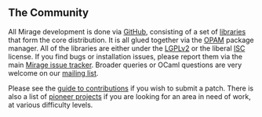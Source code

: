 ## The Community

All Mirage development is done via [GitHub](https://github.com), consisting of
a set of [libraries](https://github.com/mirage) that form the core
distribution.  It is all glued together via the [OPAM](http://opam.ocaml.org)
package manager.  All of the libraries are either under the [LGPLv2](http://www.gnu.org/licenses/lgpl-2.1.html)
or the liberal [ISC](http://en.wikipedia.org/wiki/ISC_license) license.
If you find bugs or installation issues, please report them via the main
[Mirage issue tracker](https://github.com/mirage/mirage/issues).  Broader
queries or OCaml questions are very welcome on our [mailing list](http://lists.xenproject.org/cgi-bin/mailman/listinfo/mirageos-devel).

Please see the [guide to contributions](http://openmirage.org/wiki/contributing) if
you wish to submit a patch.  There is also a list of [pioneer projects](https://github.com/mirage/mirage-www/wiki/Pioneer-Projects) if you are looking for an area in need of work, at various difficulty levels.
